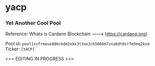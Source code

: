 # yacp
### Yet Another Cool Pool

Reference: Whats is Cardano Blockchain ---> https://cardano.org/

Pool id: `pool1xzfrmeux886ckdm2ekk3t3xe2ch5666m7zxa6dt0zrfm5mq2ksm`  
Ticker: `[YACP]`  

<<< EDITING IN PROGRESS >>>
